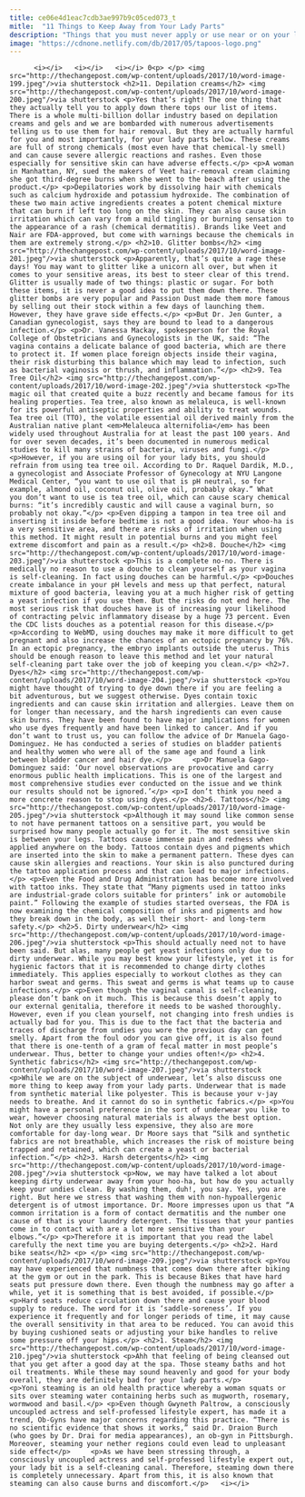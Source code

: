 ```yaml
---
title: ce06e4d1eac7cdb3ae997b9c05ced073_t
mitle:  "11 Things to Keep Away from Your Lady Parts"
description: "Things that you must never apply or use near or on your lady parts"
image: "https://cdnone.netlify.com/db/2017/05/tapoos-logo.png"
---
```


          <i></i>   <i></i>   <i></i> 0<p> </p> <img src="http://thechangepost.com/wp-content/uploads/2017/10/word-image-199.jpeg"/>via shutterstock <h2>11. Depilation creams</h2> <img src="http://thechangepost.com/wp-content/uploads/2017/10/word-image-200.jpeg"/>via shutterstock <p>Yes that’s right! The one thing that they actually tell you to apply down there tops our list of items. There is a whole multi-billion dollar industry based on depilation creams and gels and we are bombarded with numerous advertisements telling us to use them for hair removal. But they are actually harmful for you and most importantly, for your lady parts below. These creams are full of strong chemicals (most even have that chemical-ly smell) and can cause severe allergic reactions and rashes. Even those especially for sensitive skin can have adverse effects.</p> <p>A woman in Manhattan, NY, sued the makers of Veet hair-removal cream claiming she got third-degree burns when she went to the beach after using the product.</p> <p>Depilatories work by dissolving hair with chemicals such as calcium hydroxide and potassium hydroxide. The combination of these two main active ingredients creates a potent chemical mixture that can burn if left too long on the skin. They can also cause skin irritation which can vary from a mild tingling or burning sensation to the appearance of a rash (chemical dermatitis). Brands like Veet and Nair are FDA-approved, but come with warnings because the chemicals in them are extremely strong.</p> <h2>10. Glitter bombs</h2> <img src="http://thechangepost.com/wp-content/uploads/2017/10/word-image-201.jpeg"/>via shutterstock <p>Apparently, that’s quite a rage these days! You may want to glitter like a unicorn all over, but when it comes to your sensitive areas, its best to steer clear of this trend. Glitter is usually made of two things: plastic or sugar. For both these items, it is never a good idea to put them down there. These glitter bombs are very popular and Passion Dust made them more famous by selling out their stock within a few days of launching them. However, they have grave side effects.</p> <p>But Dr. Jen Gunter, a Canadian gynecologist, says they are bound to lead to a dangerous infection.</p> <p>Dr. Vanessa Mackay, spokesperson for the Royal College of Obstetricians and Gynecologists in the UK, said: “The vagina contains a delicate balance of good bacteria, which are there to protect it. If women place foreign objects inside their vagina, their risk disturbing this balance which may lead to infection, such as bacterial vaginosis or thrush, and inflammation.”</p> <h2>9. Tea Tree Oil</h2> <img src="http://thechangepost.com/wp-content/uploads/2017/10/word-image-202.jpeg"/>via shutterstock <p>The magic oil that created quite a buzz recently and became famous for its healing properties. Tea tree, also known as melaleuca, is well-known for its powerful antiseptic properties and ability to treat wounds. Tea tree oil (TTO), the volatile essential oil derived mainly from the Australian native plant <em>Melaleuca alternifolia</em> has been widely used throughout Australia for at least the past 100 years. And for over seven decades, it’s been documented in numerous medical studies to kill many strains of bacteria, viruses and fungi.</p> <p>However, if you are using oil for your lady bits, you should refrain from using tea tree oil. According to Dr. Raquel Dardik, M.D., a gynecologist and Associate Professor of Gynecology at NYU Langone Medical Center, “you want to use oil that is pH neutral, so for example, almond oil, coconut oil, olive oil, probably okay.” What you don’t want to use is tea tree oil, which can cause scary chemical burns: “it’s incredibly caustic and will cause a vaginal burn, so probably not okay.”</p> <p>Even dipping a tampon in tea tree oil and inserting it inside before bedtime is not a good idea. Your whoo-ha is a very sensitive area, and there are risks of irritation when using this method. It might result in potential burns and you might feel extreme discomfort and pain as a result.</p> <h2>8. Douche</h2> <img src="http://thechangepost.com/wp-content/uploads/2017/10/word-image-203.jpeg"/>via shutterstock <p>This is a complete no-no. There is medically no reason to use a douche to clean yourself as your vagina is self-cleaning. In fact using douches can be harmful.</p> <p>Douches create imbalance in your pH levels and mess up that perfect, natural mixture of good bacteria, leaving you at a much higher risk of getting a yeast infection if you use them. But the risks do not end here. The most serious risk that douches have is of increasing your likelihood of contracting pelvic inflammatory disease by a huge 73 percent. Even the CDC lists douches as a potential reason for this disease.</p> <p>According to WebMD, using douches may make it more difficult to get pregnant and also increase the chances of an ectopic pregnancy by 76%. In an ectopic pregnancy, the embryo implants outside the uterus. This should be enough reason to leave this method and let your natural self-cleaning part take over the job of keeping you clean.</p> <h2>7. Dyes</h2> <img src="http://thechangepost.com/wp-content/uploads/2017/10/word-image-204.jpeg"/>via shutterstock <p>You might have thought of trying to dye down there if you are feeling a bit adventurous, but we suggest otherwise. Dyes contain toxic ingredients and can cause skin irritation and allergies. Leave them on for longer than necessary, and the harsh ingredients can even cause skin burns. They have been found to have major implications for women who use dyes frequently and have been linked to cancer. And if you don’t want to trust us, you can follow the advice of Dr Manuela Gago-Dominguez. He has conducted a series of studies on bladder patients and healthy women who were all of the same age and found a link between bladder cancer and hair dye.</p>     <p>Dr Manuela Gago-Dominguez said: ‘Our novel observations are provocative and carry enormous public health implications. This is one of the largest and most comprehensive studies ever conducted on the issue and we think our results should not be ignored.’</p> <p>I don’t think you need a more concrete reason to stop using dyes.</p> <h2>6. Tattoos</h2> <img src="http://thechangepost.com/wp-content/uploads/2017/10/word-image-205.jpeg"/>via shutterstock <p>Although it may sound like common sense to not have permanent tattoos on a sensitive part, you would be surprised how many people actually go for it. The most sensitive skin is between your legs. Tattoos cause immense pain and redness when applied anywhere on the body. Tattoos contain dyes and pigments which are inserted into the skin to make a permanent pattern. These dyes can cause skin allergies and reactions. Your skin is also punctured during the tattoo application process and that can lead to major infections.</p> <p>Even the Food and Drug Administration has become more involved with tattoo inks. They state that “Many pigments used in tattoo inks are industrial-grade colors suitable for printers’ ink or automobile paint.” Following the example of studies started overseas, the FDA is now examining the chemical composition of inks and pigments and how they break down in the body, as well their short- and long-term safety.</p> <h2>5. Dirty underwear</h2> <img src="http://thechangepost.com/wp-content/uploads/2017/10/word-image-206.jpeg"/>via shutterstock <p>This should actually need not to have been said. But alas, many people get yeast infections only due to dirty underwear. While you may best know your lifestyle, yet it is for hygienic factors that it is recommended to change dirty clothes immediately. This applies especially to workout clothes as they can harbor sweat and germs. This sweat and germs is what teams up to cause infections.</p> <p>Even though the vaginal canal is self-cleaning, please don’t bank on it much. This is because this doesn’t apply to our external genitalia, therefore it needs to be washed thoroughly. However, even if you clean yourself, not changing into fresh undies is actually bad for you. This is due to the fact that the bacteria and traces of discharge from undies you wore the previous day can get smelly. Apart from the foul odor you can give off, it is also found that there is one-tenth of a gram of fecal matter in most people’s underwear. Thus, better to change your undies often!</p> <h2>4. Synthetic fabrics</h2> <img src="http://thechangepost.com/wp-content/uploads/2017/10/word-image-207.jpeg"/>via shutterstock <p>While we are on the subject of underwear, let’s also discuss one more thing to keep away from your lady parts. Underwear that is made from synthetic material like polyester. This is because your v-jay needs to breathe. And it cannot do so in synthetic fabrics.</p> <p>You might have a personal preference in the sort of underwear you like to wear, however choosing natural materials is always the best option. Not only are they usually less expensive, they also are more comfortable for day-long wear. Dr Moore says that “Silk and synthetic fabrics are not breathable, which increases the risk of moisture being trapped and retained, which can create a yeast or bacterial infection.”</p> <h2>3. Harsh detergents</h2> <img src="http://thechangepost.com/wp-content/uploads/2017/10/word-image-208.jpeg"/>via shutterstock <p>Now, we may have talked a lot about keeping dirty underwear away from your hoo-ha, but how do you actually keep your undies clean. By washing them, duh!, you say. Yes, you are right. But here we stress that washing them with non-hypoallergenic detergent is of utmost importance. Dr. Moore impresses upon us that “A common irritation is a form of contact dermatitis and the number one cause of that is your laundry detergent. The tissues that your panties come in to contact with are a lot more sensitive than your elbows.”</p> <p>Therefore it is important that you read the label carefully the next time you are buying detergents.</p> <h2>2. Hard bike seats</h2> <p> </p> <img src="http://thechangepost.com/wp-content/uploads/2017/10/word-image-209.jpeg"/>via shutterstock <p>You may have experienced that numbness that comes down there after biking at the gym or out in the park. This is because Bikes that have hard seats put pressure down there. Even though the numbness may go after a while, yet it is something that is best avoided, if possible.</p> <p>Hard seats reduce circulation down there and cause your blood supply to reduce. The word for it is ‘saddle-soreness’. If you experience it frequently and for longer periods of time, it may cause the overall sensitivity in that area to be reduced. You can avoid this by buying cushioned seats or adjusting your bike handles to relive some pressure off your hips.</p> <h2>1. Steam</h2> <img src="http://thechangepost.com/wp-content/uploads/2017/10/word-image-210.jpeg"/>via shutterstock <p>Ahh that feeling of being cleansed out that you get after a good day at the spa. Those steamy baths and hot oil treatments. While these may sound heavenly and good for your body overall, they are definitely bad for your lady parts.</p> <p>Yoni steaming is an old health practice whereby a woman squats or sits over steaming water containing herbs such as mugworth, rosemary, wormwood and basil.</p> <p>Even though Gwyneth Paltrow, a consciously uncoupled actress and self-professed lifestyle expert, has made it a trend, Ob-Gyns have major concerns regarding this practice. “There is no scientific evidence that shows it works,” said Dr. Draion Burch (who goes by Dr. Drai for media appearances), an ob-gyn in Pittsburgh. Moreover, steaming your nether regions could even lead to unpleasant side effect</p>     <p>As we have been stressing through, a consciously uncoupled actress and self-professed lifestyle expert out, your lady bit is a self-cleaning canal. Therefore, steaming down there is completely unnecessary. Apart from this, it is also known that steaming can also cause burns and discomfort.</p>   <i></i>